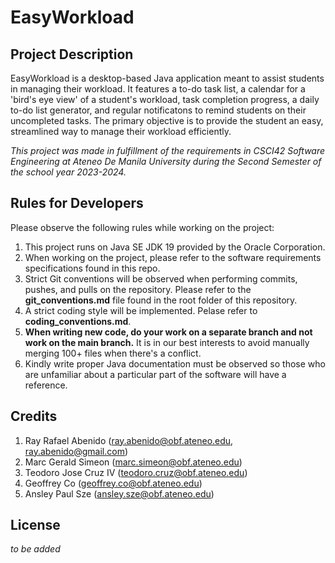 # EasyWorkload

## Project Description
EasyWorkload is a desktop-based Java application meant to assist students in managing their workload. It features a to-do task list, a calendar for a 'bird's eye view' of a student's workload, task completion progress, a daily to-do list generator, and regular notificatons to remind students on their uncompleted tasks. The primary objective is to provide the student an easy, streamlined way to manage their workload efficiently.

*This project was made in fulfillment of the requirements in CSCI42 Software Engineering at Ateneo De Manila University during the Second Semester of the school year 2023-2024.*

## Rules for Developers
Please observe the following rules while working on the project:
1. This project runs on Java SE JDK 19 provided by the Oracle Corporation.
2. When working on the project, please refer to the software requirements specifications found in this repo.
3. Strict Git conventions will be observed when performing commits, pushes, and pulls on the repository. Please refer to the **git_conventions.md** file found in the root folder of this repository.
4. A strict coding style will be implemented. Pelase refer to **coding_conventions.md**.
5. **When writing new code, do your work on a separate branch and not work on the main branch.** It is in our best interests to avoid manually merging 100+ files when there's a conflict.
6. Kindly write proper Java documentation must be observed so those who are unfamiliar about a particular part of the software will have a reference.

## Credits
1. Ray Rafael Abenido (ray.abenido@obf.ateneo.edu, ray.abenido@gmail.com)
2. Marc Gerald Simeon (marc.simeon@obf.ateneo.edu)
3. Teodoro Jose Cruz IV (teodoro.cruz@obf.ateneo.edu)
4. Geoffrey Co (geoffrey.co@obf.ateneo.edu)
5. Ansley Paul Sze (ansley.sze@obf.ateneo.edu)

## License
*to be added*
